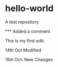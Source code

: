 # hello-world
A test repository

*** Added a comment

This is my first edit. 

14th Oct Modified

15th Oct: New Changes
